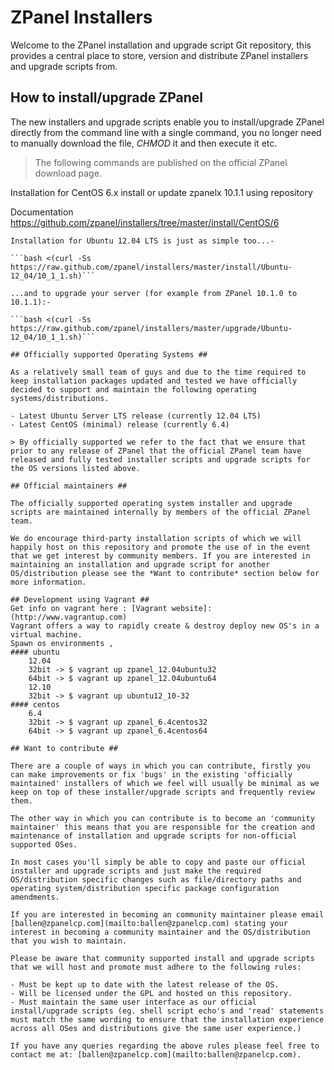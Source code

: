 ZPanel Installers
=================

Welcome to the ZPanel installation and upgrade script Git repository, this provides a central place to store, version and distribute ZPanel installers and upgrade scripts from.

## How to install/upgrade ZPanel ##

The new installers and upgrade scripts enable you to install/upgrade  ZPanel directly from the command line with a single command, you no longer need to manually download the file, *CHMOD* it and then execute it etc.

> The following commands are published on the official ZPanel download page.

Installation for CentOS 6.x install or update zpanelx 10.1.1 using repository

Documentation https://github.com/zpanel/installers/tree/master/install/CentOS/6


```
Installation for Ubuntu 12.04 LTS is just as simple too...-

```bash <(curl -Ss https://raw.github.com/zpanel/installers/master/install/Ubuntu-12_04/10_1_1.sh)```

...and to upgrade your server (for example from ZPanel 10.1.0 to 10.1.1):-

```bash <(curl -Ss https://raw.github.com/zpanel/installers/master/upgrade/Ubuntu-12_04/10_1_1.sh)```

## Officially supported Operating Systems ##

As a relatively small team of guys and due to the time required to keep installation packages updated and tested we have officially decided to support and maintain the following operating systems/distributions.

- Latest Ubuntu Server LTS release (currently 12.04 LTS)
- Latest CentOS (minimal) release (currently 6.4)

> By officially supported we refer to the fact that we ensure that prior to any release of ZPanel that the official ZPanel team have released and fully tested installer scripts and upgrade scripts for the OS versions listed above.

## Official maintainers ##

The officially supported operating system installer and upgrade scripts are maintained internally by members of the official ZPanel team.

We do encourage third-party installation scripts of which we will happily host on this repository and promote the use of in the event that we get interest by community members. If you are interested in maintaining an installation and upgrade script for another OS/distribution please see the *Want to contribute* section below for more information.

## Development using Vagrant ##
Get info on vagrant here : [Vagrant website]:(http://www.vagrantup.com)
Vagrant offers a way to rapidly create & destroy deploy new OS's in a virtual machine.
Spawn os environments , 
#### ubuntu 
    12.04 
	32bit -> $ vagrant up zpanel_12.04ubuntu32
	64bit -> $ vagrant up zpanel_12.04ubuntu64
    12.10
	32bit -> $ vagrant up ubuntu12_10-32
#### centos
    6.4
	32bit -> $ vagrant up zpanel_6.4centos32
	64bit -> $ vagrant up zpanel_6.4centos64

## Want to contribute ##

There are a couple of ways in which you can contribute, firstly you can make improvements or fix 'bugs' in the existing 'officially maintained' installers of which we feel will usually be minimal as we keep on top of these installer/upgrade scripts and frequently review them.

The other way in which you can contribute is to become an 'community maintainer' this means that you are responsible for the creation and maintenance of installation and upgrade scripts for non-official supported OSes.

In most cases you'll simply be able to copy and paste our official installer and upgrade scripts and just make the required OS/distribution specific changes such as file/directory paths and operating system/distribution specific package configuration amendments.

If you are interested in becoming an community maintainer please email [ballen@zpanelcp.com](mailto:ballen@zpanelcp.com) stating your interest in becoming a community maintainer and the OS/distribution that you wish to maintain.

Please be aware that community supported install and upgrade scripts that we will host and promote must adhere to the following rules:

- Must be kept up to date with the latest release of the OS.
- Will be licensed under the GPL and hosted on this repository.
- Must maintain the same user interface as our official install/upgrade scripts (eg. shell script echo's and 'read' statements must match the same wording to ensure that the installation experience across all OSes and distributions give the same user experience.)

If you have any queries regarding the above rules please feel free to contact me at: [ballen@zpanelcp.com](mailto:ballen@zpanelcp.com).
